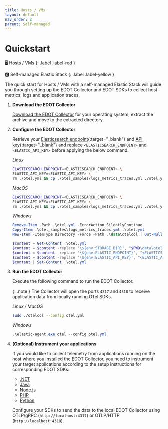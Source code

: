 ```yaml
---
title: Hosts / VMs
layout: default
nav_order: 2
parent: Self-managed
---
```


# Quickstart

🖥 Hosts / VMs
{: .label .label-red }

🆂 Self-managed Elastic Stack
{: .label .label-yellow }

The quick start for Hosts / VMs with a self-managed Elastic Stack will guide you through setting up the EDOT Collector and EDOT SDKs to collect host metrics, logs and application traces.

1. **Download the EDOT Collector**

    [Download the EDOT Collector](../../edot-collector/download) for your operating system, extract the archive and move to the extracted directory.

2. **Configure the EDOT Collector**

    Retrieve your [Elasticsearch endpoint](https://www.elastic.co/guide/en/kibana/current/search-space-connection-details.html){:target="_blank"} and [API key](https://www.elastic.co/guide/en/kibana/current/api-keys.html){:target="_blank"} and replace `<ELASTICSEARCH_ENDPOINT>` and `<ELASTIC_API_KEY>` before applying the below command.

    *Linux*

    ```bash
    ELASTICSEARCH_ENDPOINT=<ELASTICSEARCH_ENDPOINT> \
    ELASTIC_API_KEY=<ELASTIC_API_KEY> \
    rm ./otel.yml && cp ./otel_samples/logs_metrics_traces.yml ./otel.yml && mkdir -p ./data/otelcol && sed -i 's#\${env:STORAGE_DIR}#'"$PWD"/data/otelcol'#g' ./otel.yml && sed -i 's#\${env:ELASTIC_ENDPOINT}#$ELASTICSEARCH_ENDPOINT' ./otel.yml && sed -i 's/\${env:ELASTIC_API_KEY}/$ELASTIC_API_KEY/g' ./otel.yml
    ```

    *MacOS*

    ```bash
    ELASTICSEARCH_ENDPOINT=<ELASTICSEARCH_ENDPOINT> \
    ELASTIC_API_KEY=<ELASTIC_API_KEY> \
    rm ./otel.yml && cp ./otel_samples/logs_metrics_traces.yml ./otel.yml && mkdir -p ./data/otelcol && sed -i '' 's#\${env:STORAGE_DIR}#'"$PWD"/data/otelcol'#g' ./otel.yml && sed -i '' 's#\${env:ELASTIC_ENDPOINT}#'"$ELASTICSEARCH_ENDPOINT"'#g' ./otel.yml && sed -i '' 's#\${env:ELASTIC_API_KEY}#'"$ELASTIC_API_KEY"'#g' ./otel.yml
    ```

    *Windows*

    ```powershell
    Remove-Item -Path .\otel.yml -ErrorAction SilentlyContinue
    Copy-Item .\otel_samples\logs_metrics_traces.yml .\otel.yml
    New-Item -ItemType Directory -Force -Path .\data\otelcol | Out-Null

    $content = Get-Content .\otel.yml
    $content = $content -replace '\${env:STORAGE_DIR}', "$PWD\data\otelcol"
    $content = $content -replace '\${env:ELASTIC_ENDPOINT}', "<ELASTICSEARCH_ENDPOINT>"
    $content = $content -replace '\${env:ELASTIC_API_KEY}', "<ELASTIC_API_KEY>"
    $content | Set-Content .\otel.yml
    ```

3. **Run the EDOT Collector**

    Execute the following command to run the EDOT Collector. 
    
    {: .note }
    The Collector will open the ports `4317` and `4318` to receive application data from locally running OTel SDKs.

    *Linux / MacOS*

    ```bash
    sudo ./otelcol --config otel.yml
    ```

    *Windows*

    ```powershell
    .\elastic-agent.exe otel --config otel.yml
    ```

4. **(Optional) Instrument your applications**

    If you would like to collect telemetry from applications running on the host where you installed the EDOT Collector,
    you need to instrument your target applications according to the setup instructions for corresponding EDOT SDKs:

    - [.NET](../../edot-sdks/dotnet/setup)
    - [Java](../../edot-sdks/java/setup)
    - [Node.js](../../edot-sdks/nodejs/setup)
    - [PHP](../../edot-sdks/php/setup)
    - [Python](../../edot-sdks/python/setup)

    Configure your SDKs to send the data to the local EDOT Collector using OTLP/gRPC (`http://localhost:4317`) or OTLP/HTTP (`http://localhost:4318`).
